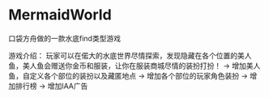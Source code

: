# MermaidWorld
口袋方舟做的一款水底find类型游戏

游戏介绍：
玩家可以在偌大的水底世界尽情探索，发现隐藏在各个位置的美人鱼，美人鱼会赠送你金币和服装，让你在服装商城尽情的装扮打扮！
-> 增加美人鱼，自定义各个部位的装扮以及藏匿地点
-> 增加各个部位的玩家角色装扮
-> 增加排行榜
-> 增加IAA广告
